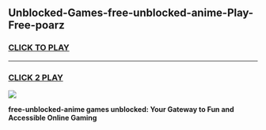
## Unblocked-Games-free-unblocked-anime-Play-Free-poarz
<h3>
<a href="https://premium76.site?title=free-unblocked-anime&ref=18A1">CLICK TO PLAY</a></h3>
<hr>

<h3>
<a href="https://premium76.site?title=free-unblocked-anime&ref=18A1">CLICK 2 PLAY</a>
  
</h3>

<a href="https://premium76.site?title=free-unblocked-anime&ref=18A1"><img src="https://clearcache.store/games.png"></a>


**free-unblocked-anime games unblocked: Your Gateway to Fun and Accessible Online Gaming**
